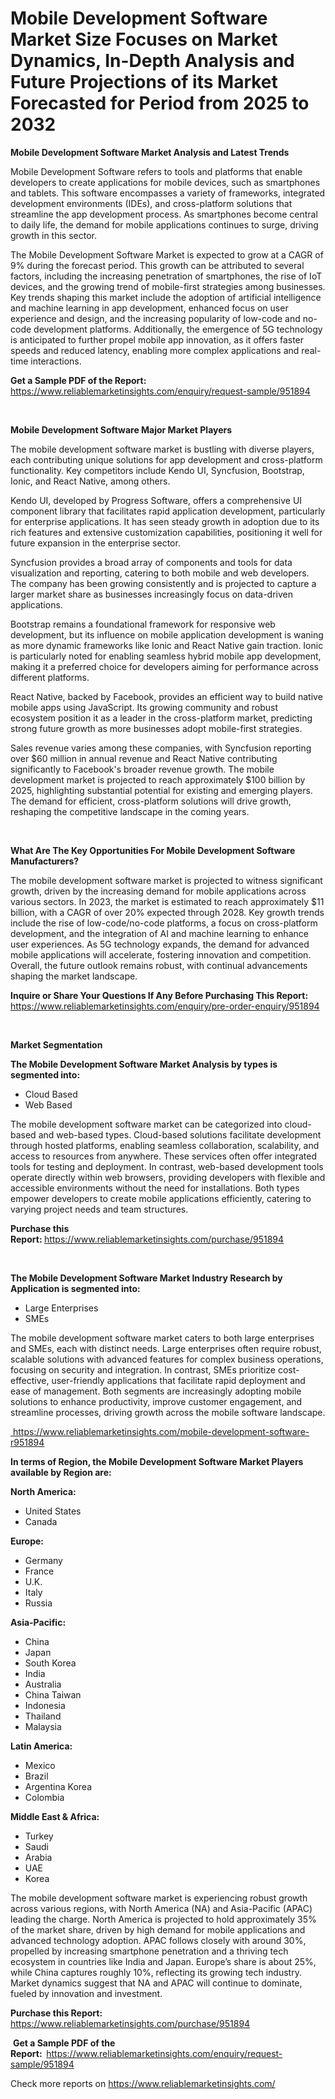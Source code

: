 <p><h1>Mobile Development Software Market Size Focuses on Market Dynamics, In-Depth Analysis and Future Projections of its Market Forecasted for Period from 2025 to 2032</h1></p><p><strong>Mobile Development Software Market Analysis and Latest Trends</strong></p>
<p><p>Mobile Development Software refers to tools and platforms that enable developers to create applications for mobile devices, such as smartphones and tablets. This software encompasses a variety of frameworks, integrated development environments (IDEs), and cross-platform solutions that streamline the app development process. As smartphones become central to daily life, the demand for mobile applications continues to surge, driving growth in this sector.</p><p>The Mobile Development Software Market is expected to grow at a CAGR of 9% during the forecast period. This growth can be attributed to several factors, including the increasing penetration of smartphones, the rise of IoT devices, and the growing trend of mobile-first strategies among businesses. Key trends shaping this market include the adoption of artificial intelligence and machine learning in app development, enhanced focus on user experience and design, and the increasing popularity of low-code and no-code development platforms. Additionally, the emergence of 5G technology is anticipated to further propel mobile app innovation, as it offers faster speeds and reduced latency, enabling more complex applications and real-time interactions.</p></p>
<p><strong>Get a Sample PDF of the Report:&nbsp;</strong> <a href="https://www.reliablemarketinsights.com/enquiry/request-sample/951894?utm_campaign=3212&utm_medium=2&utm_source=Github&utm_content=ia&utm_term=06032025&utm_id=mobile-development-software">https://www.reliablemarketinsights.com/enquiry/request-sample/951894</a></p>
<p>&nbsp;</p>
<p><strong>Mobile Development Software Major Market Players</strong></p>
<p><p>The mobile development software market is bustling with diverse players, each contributing unique solutions for app development and cross-platform functionality. Key competitors include Kendo UI, Syncfusion, Bootstrap, Ionic, and React Native, among others.</p><p>Kendo UI, developed by Progress Software, offers a comprehensive UI component library that facilitates rapid application development, particularly for enterprise applications. It has seen steady growth in adoption due to its rich features and extensive customization capabilities, positioning it well for future expansion in the enterprise sector.</p><p>Syncfusion provides a broad array of components and tools for data visualization and reporting, catering to both mobile and web developers. The company has been growing consistently and is projected to capture a larger market share as businesses increasingly focus on data-driven applications.</p><p>Bootstrap remains a foundational framework for responsive web development, but its influence on mobile application development is waning as more dynamic frameworks like Ionic and React Native gain traction. Ionic is particularly noted for enabling seamless hybrid mobile app development, making it a preferred choice for developers aiming for performance across different platforms.</p><p>React Native, backed by Facebook, provides an efficient way to build native mobile apps using JavaScript. Its growing community and robust ecosystem position it as a leader in the cross-platform market, predicting strong future growth as more businesses adopt mobile-first strategies.</p><p>Sales revenue varies among these companies, with Syncfusion reporting over $60 million in annual revenue and React Native contributing significantly to Facebook's broader revenue growth. The mobile development market is projected to reach approximately $100 billion by 2025, highlighting substantial potential for existing and emerging players. The demand for efficient, cross-platform solutions will drive growth, reshaping the competitive landscape in the coming years.</p></p>
<p>&nbsp;</p>
<p><strong>What Are The Key Opportunities For Mobile Development Software Manufacturers?</strong></p>
<p><p>The mobile development software market is projected to witness significant growth, driven by the increasing demand for mobile applications across various sectors. In 2023, the market is estimated to reach approximately $11 billion, with a CAGR of over 20% expected through 2028. Key growth trends include the rise of low-code/no-code platforms, a focus on cross-platform development, and the integration of AI and machine learning to enhance user experiences. As 5G technology expands, the demand for advanced mobile applications will accelerate, fostering innovation and competition. Overall, the future outlook remains robust, with continual advancements shaping the market landscape.</p></p>
<p><strong>Inquire or Share Your Questions If Any Before Purchasing This Report:</strong> <a href="https://www.reliablemarketinsights.com/enquiry/pre-order-enquiry/951894?utm_campaign=3212&utm_medium=2&utm_source=Github&utm_content=ia&utm_term=06032025&utm_id=mobile-development-software">https://www.reliablemarketinsights.com/enquiry/pre-order-enquiry/951894</a></p>
<p>&nbsp;</p>
<p><strong>Market Segmentation</strong></p>
<p><strong>The Mobile Development Software Market Analysis by types is segmented into:</strong></p>
<p><ul><li>Cloud Based</li><li>Web Based</li></ul></p>
<p><p>The mobile development software market can be categorized into cloud-based and web-based types. Cloud-based solutions facilitate development through hosted platforms, enabling seamless collaboration, scalability, and access to resources from anywhere. These services often offer integrated tools for testing and deployment. In contrast, web-based development tools operate directly within web browsers, providing developers with flexible and accessible environments without the need for installations. Both types empower developers to create mobile applications efficiently, catering to varying project needs and team structures.</p></p>
<p><strong>Purchase this Report:&nbsp;</strong><a href="https://www.reliablemarketinsights.com/purchase/951894?utm_campaign=3212&utm_medium=2&utm_source=Github&utm_content=ia&utm_term=06032025&utm_id=mobile-development-software">https://www.reliablemarketinsights.com/purchase/951894</a></p>
<p>&nbsp;</p>
<p><strong>The Mobile Development Software Market Industry Research by Application is segmented into:</strong></p>
<p><ul><li>Large Enterprises</li><li>SMEs</li></ul></p>
<p><p>The mobile development software market caters to both large enterprises and SMEs, each with distinct needs. Large enterprises often require robust, scalable solutions with advanced features for complex business operations, focusing on security and integration. In contrast, SMEs prioritize cost-effective, user-friendly applications that facilitate rapid deployment and ease of management. Both segments are increasingly adopting mobile solutions to enhance productivity, improve customer engagement, and streamline processes, driving growth across the mobile software landscape.</p></p>
<p><a href="https://www.reliablemarketinsights.com/mobile-development-software-r951894?utm_campaign=3212&utm_medium=2&utm_source=Github&utm_content=ia&utm_term=06032025&utm_id=mobile-development-software">&nbsp;https://www.reliablemarketinsights.com/mobile-development-software-r951894</a></p>
<p><strong>In terms of Region, the Mobile Development Software Market Players available by Region are:</strong></p>
<p>
    <p> <strong> North America: </strong>
        <ul>
            <li>United States</li>
            <li>Canada</li>
        </ul>
        </p> 
    <p> <strong> Europe: </strong>
        <ul>
            <li>Germany</li>
            <li>France</li>
            <li>U.K.</li>
            <li>Italy</li>
            <li>Russia</li>
        </ul>
        </p> 
    <p> <strong> Asia-Pacific: </strong>
        <ul>
            <li>China</li>
            <li>Japan</li>
            <li>South Korea</li>
            <li>India</li>
            <li>Australia</li>
            <li>China Taiwan</li>
            <li>Indonesia</li>
            <li>Thailand</li>
            <li>Malaysia</li>
        </ul>
        </p> 
    <p> <strong> Latin America: </strong>
        <ul>
            <li>Mexico</li>
            <li>Brazil</li>
            <li>Argentina Korea</li>
            <li>Colombia</li>
        </ul>
        </p> 
    <p> <strong> Middle East & Africa: </strong>
        <ul>
            <li>Turkey</li>
            <li>Saudi</li>
            <li>Arabia</li>
            <li>UAE</li>
            <li>Korea</li>
        </ul>
    </p>
    </p>
<p><p>The mobile development software market is experiencing robust growth across various regions, with North America (NA) and Asia-Pacific (APAC) leading the charge. North America is projected to hold approximately 35% of the market share, driven by high demand for mobile applications and advanced technology adoption. APAC follows closely with around 30%, propelled by increasing smartphone penetration and a thriving tech ecosystem in countries like India and Japan. Europe’s share is about 25%, while China captures roughly 10%, reflecting its growing tech industry. Market dynamics suggest that NA and APAC will continue to dominate, fueled by innovation and investment.</p></p>
<p><strong>Purchase this Report: </strong><a href="https://www.reliablemarketinsights.com/purchase/951894?utm_campaign=3212&utm_medium=2&utm_source=Github&utm_content=ia&utm_term=06032025&utm_id=mobile-development-software">https://www.reliablemarketinsights.com/purchase/951894</a></p>
<p>&nbsp;<strong>Get a Sample PDF of the Report:&nbsp;&nbsp;</strong><a href="https://www.reliablemarketinsights.com/enquiry/request-sample/951894?utm_campaign=3212&utm_medium=2&utm_source=Github&utm_content=ia&utm_term=06032025&utm_id=mobile-development-software">https://www.reliablemarketinsights.com/enquiry/request-sample/951894</a></p>
<p><strong></strong></p>
<p>Check more reports on <a href="https://www.reliablemarketinsights.com/?utm_campaign=3212&utm_medium=2&utm_source=Github&utm_content=ia&utm_term=06032025&utm_id=mobile-development-software">https://www.reliablemarketinsights.com/</a></p>